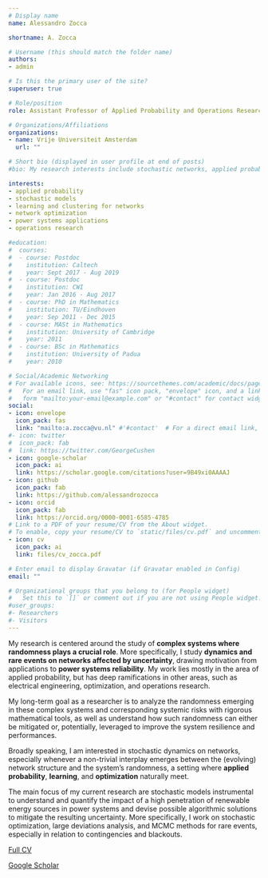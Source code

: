 ```yaml
---
# Display name
name: Alessandro Zocca

shortname: A. Zocca

# Username (this should match the folder name)
authors:
- admin

# Is this the primary user of the site?
superuser: true

# Role/position
role: Assistant Professor of Applied Probability and Operations Research

# Organizations/Affiliations
organizations:
- name: Vrije Universiteit Amsterdam
  url: ""

# Short bio (displayed in user profile at end of posts)
#bio: My research interests include stochastic networks, applied probability and applications to power systems reliability.

interests:
- applied probability
- stochastic models
- learning and clustering for networks
- network optimization
- power systems applications
- operations research

#education:
#  courses:
#  - course: Postdoc
#    institution: Caltech
#    year: Sept 2017 - Aug 2019
#  - course: Postdoc
#    institution: CWI
#    year: Jan 2016 - Aug 2017
#  - course: PhD in Mathematics
#    institution: TU/Eindhoven
#    year: Sep 2011 - Dec 2015
#  - course: MASt in Mathematics
#    institution: University of Cambridge
#    year: 2011
#  - course: BSc in Mathematics
#    institution: University of Padua
#    year: 2010

# Social/Academic Networking
# For available icons, see: https://sourcethemes.com/academic/docs/page-builder/#icons
#   For an email link, use "fas" icon pack, "envelope" icon, and a link in the
#   form "mailto:your-email@example.com" or "#contact" for contact widget.
social:
- icon: envelope
  icon_pack: fas
  link: "mailto:a.zocca@vu.nl" #'#contact'  # For a direct email link, use "mailto:test@example.org".
#- icon: twitter
#  icon_pack: fab
#  link: https://twitter.com/GeorgeCushen
- icon: google-scholar
  icon_pack: ai
  link: https://scholar.google.com/citations?user=9B49xi0AAAAJ
- icon: github
  icon_pack: fab
  link: https://github.com/alessandrozocca
- icon: orcid
  icon_pack: fab
  link: https://orcid.org/0000-0001-6585-4785
# Link to a PDF of your resume/CV from the About widget.
# To enable, copy your resume/CV to `static/files/cv.pdf` and uncomment the lines below.
- icon: cv
  icon_pack: ai
  link: files/cv_zocca.pdf

# Enter email to display Gravatar (if Gravatar enabled in Config)
email: ""

# Organizational groups that you belong to (for People widget)
#   Set this to `[]` or comment out if you are not using People widget.
#user_groups:
#- Researchers
#- Visitors
---
```


My research is centered around the study of **complex systems where randomness plays a crucial role**. More specifically, I study **dynamics and rare events on networks affected by uncertainty**, drawing motivation from applications to **power systems reliability**. My work lies mostly in the area of applied probability, but has deep ramifications in other areas, such as electrical engineering, optimization, and operations research.

My long-term goal as a researcher is to analyze the randomness emerging in these complex systems and corresponding systemic risks with rigorous mathematical tools, as well as understand how such randomness can either be mitigated or, potentially, leveraged to improve the system resilience and performances.

Broadly speaking, I am interested in stochastic dynamics on networks, especially whenever a non-trivial interplay emerges between the (evolving) network structure and the system’s randomness, a setting where **applied probability**, **learning**, and **optimization** naturally meet.

The main focus of my current research are stochastic models instrumental to understand and quantify the impact of a high penetration of renewable energy sources in power systems and devise possible algorithmic solutions to mitigate the resulting uncertainty. More specifically, I work on stochastic optimization, large deviations analysis, and MCMC methods for rare events, especially in relation to contingencies and blackouts.

[Full CV](../files/cv_zocca.pdf)

[Google Scholar](https://scholar.google.com/citations?user=9B49xi0AAAAJ)
